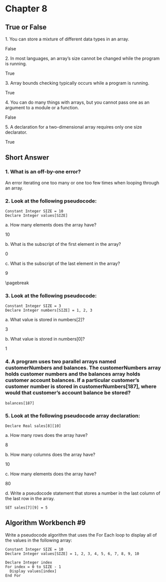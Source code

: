 # Chapter 8

## True or False

1\. You can store a mixture of different data types in an array.

False

2\. In most languages, an array’s size cannot be changed while the program is running.

True

3\. Array bounds checking typically occurs while a program is running.

True

4\. You can do many things with arrays, but you cannot pass one as an argument to a module or a function.

False

5\. A declaration for a two-dimensional array requires only one size declarator.

True

## Short Answer

### 1\. What is an off-by-one error?

An error iterating one too many or one too few times when looping through an array.

### 2\. Look at the following pseudocode:

```
Constant Integer SIZE = 10
Declare Integer values[SIZE]
```

a\. How many elements does the array have?

10

b\. What is the subscript of the first element in the array?

0

c\. What is the subscript of the last element in the array?

9

\pagebreak

### 3\. Look at the following pseudocode:

```
Constant Integer SIZE = 3
Declare Integer numbers[SIZE] = 1, 2, 3
```

a\. What value is stored in numbers[2]?

3

b\. What value is stored in numbers[0]?

1

### 4\. A program uses two parallel arrays named customerNumbers and balances. The customerNumbers array holds customer numbers and the balances array holds customer account balances. If a particular customer’s customer number is stored in customerNumbers[187], where would that customer’s account balance be stored?

```
balances[187]
```

### 5\. Look at the following pseudocode array declaration:

```
Declare Real sales[8][10]
```

a\. How many rows does the array have?

8

b\. How many columns does the array have?

10

c\. How many elements does the array have?

80

d\. Write a pseudocode statement that stores a number in the last column of the last row in the array.

```
SET sales[7][9] = 5
```


## Algorithm Workbench #9

Write a pseudocode algorithm that uses the For Each loop to display all of the values in the following array:

```
Constant Integer SIZE = 10
Declare Integer values[SIZE] = 1, 2, 3, 4, 5, 6, 7, 8, 9, 10

Declare Integer index
For index = 0 to SIZE - 1
  Display values[index]
End For
```
